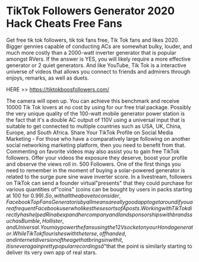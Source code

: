 # TikTok Followers Generator 2020 Hack Cheats Free Fans

Get free tik tok followers, tik tok fans free, Tik Tok fans and likes 2020.  Bigger gennies capable of conducting ACs are somewhat bulky, louder, and much more costly than a 2000-watt inverter generator that is popular amongst RVers.   If the answer is YES, you will likely require a more effective generator or 2 quiet generators.  And like YouTube, Tik Tok is a interactive universe of videos that allows you connect to friends and admirers through enjoys, remarks, as well as duets.

HERE >> https://tiktokboosfollowers.com/

The camera will open up.   You can achieve this benchmark and receive 10000 Tik Tok lovers at no cost by using for our free trial package.  Possibly the very unique quality of the 100-watt mobile generator power station is the fact that it's a double AC output of 110V using a universal input that is suitable to get connected to multiple countries such as USA, UK, China, Europe, and South Africa.
Share Your TikTok Profile on Social Media Marketing - For those who have a comparatively large following on another social networking marketing platform, then you need to benefit from that.  Commenting on favorite videos may also assist you to gain free TikTok followers.  Offer your videos the exposure they deserve, boost your profile and observe the views roll in.  500 Followers.  One of the first things you need to remember in the moment of buying a solar-powered generator is related to the surge pure sine wave inverter score.
In a livestream, followers on TikTok can send a founder virtual"presents" that they could purchase for various quantities of"coins" (coins can be bought by users in packs starting at 100 for $0.99).  So, with all the above to consider, Facebook Top Fans Generator is by all means a really good app to get around if you are a frequent Facebook user who likes these sorts ofÂ posts.
Working with TikTok directly has helped Rinab expand her company and land sponsorships with brands such as Bumble, Hollister, and Universal.  You may power the fans using the 12V socket on your Honda generator.   While TikTok flourishes with the terse, offhanded, and internet diversion of the age that brings in with it, it is never again pretty popular recordingsâ$"that the point is similarly starting to deliver its very own app of real stars.  
